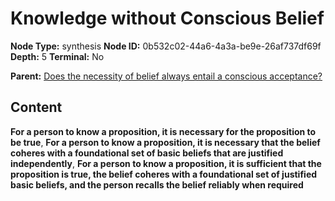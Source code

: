 # Knowledge without Conscious Belief

**Node Type:** synthesis
**Node ID:** 0b532c02-44a6-4a3a-be9e-26af737df69f
**Depth:** 5
**Terminal:** No

**Parent:** [Does the necessity of belief always entail a conscious acceptance?](does-the-necessity-of-belief-always-entail-a-conscious-acceptance-antithesis-0b9d67f8-5869-485d-9028-7053988f2440.md)

## Content

**For a person to know a proposition, it is necessary for the proposition to be true**, **For a person to know a proposition, it is necessary that the belief coheres with a foundational set of basic beliefs that are justified independently**, **For a person to know a proposition, it is sufficient that the proposition is true, the belief coheres with a foundational set of justified basic beliefs, and the person recalls the belief reliably when required**
